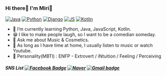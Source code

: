 ### Hi there👋 I'm Miri🤗
[![Java](https://img.shields.io/badge/Java-F78C40?style=flat-square&logo=openjdk&logoColor=white)](https://github.com/miri-meter)
[![Python](https://img.shields.io/badge/Python-3776AB?style=flat-square&logo=Python&logoColor=white)](https://github.com/miri-meter)
[![Django](https://img.shields.io/badge/Django-092E20?style=flat-square&logo=Django&logoColor=white)](https://github.com/miri-meter)
[![JS](https://img.shields.io/badge/JavaScript-F7DF1E?style=flat-square&logo=JavaScript&logoColor=black)](https://github.com/miri-meter)
[![Kotlin](https://img.shields.io/badge/Kotlin-7F52FF?style=flat-square&logo=Kotlin&logoColor=white)](https://github.com/miri-meter)
- 🌱 I’m currently learning Python, Java, JavaScript, Kotlin.
- 😁 I like to make people laugh, so I want to be a comedian someday.
- 💬 Ask me about Music & Cosmetics.
- 🌟 As long as I have time at home, I usually listen to music or watch Youtube.
- 💓 Personality(MBTI) : ENFP - Extrovert / iNtuition / Feeling / Perceiving
##### SNS List [![Facebook Badge](https://img.shields.io/badge/Facebook-1877f2?style=flat-square&logo=Facebook&logoColor=white&link=https://www.facebook.com/profile.php?id=100009885941256)](https://www.facebook.com/profile.php?id=100009885941256) [![Naver](https://img.shields.io/badge/Naver-03C75A?style=flat-square&logo=Naver&logoColor=white&link=https://blog.naver.com/mr0095)](https://blog.naver.com/mr0095) [![Gmail badge](https://img.shields.io/badge/GMail-EA4335?style=flat-square&logo=Gmail&logoColor=white&logoWidth=20&link=mailto:meerie0419@gmail.com)](mailto:meerie0419@gmail.com)

